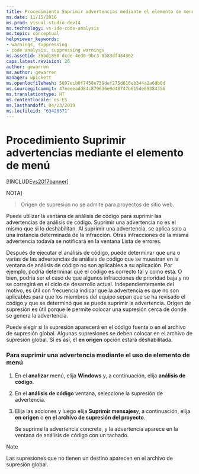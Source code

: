 ```yaml
---
title: Procedimiento Suprimir advertencias mediante el elemento de menú | Documentos de Microsoft
ms.date: 11/15/2016
ms.prod: visual-studio-dev14
ms.technology: vs-ide-code-analysis
ms.topic: conceptual
helpviewer_keywords:
- warnings, suppressing
- code analysis, suppressing warnings
ms.assetid: 36bd1850-dcde-4ed0-9bc3-0b83df434362
caps.latest.revision: 26
author: gewarren
ms.author: gewarren
manager: wpickett
ms.openlocfilehash: 5097ecb0f7458e739def275d616eb344a2a6db0d
ms.sourcegitcommit: 47eeeeadd84c879636e9d48747b615de69384356
ms.translationtype: HT
ms.contentlocale: es-ES
ms.lasthandoff: 04/23/2019
ms.locfileid: "63426571"
---
```

# <a name="how-to-suppress-warnings-by-using-the-menu-item"></a>Procedimiento Suprimir advertencias mediante el elemento de menú
[!INCLUDE[vs2017banner](../includes/vs2017banner.md)]

NOTA]
> Origen de supresión no se admite para proyectos de sitio web.  
  
 Puede utilizar la ventana de análisis de código para suprimir las advertencias de análisis de código. Suprimir una advertencia no es el mismo que si lo deshabilitan. Al suprimir una advertencia, se aplica solo a una instancia determinada de la infracción. Otras infracciones de la misma advertencia todavía se notificará en la ventana Lista de errores.  
  
 Después de ejecutar el análisis de código, puede determinar que una o varias de las advertencias de análisis de código que se muestran en la ventana de análisis de código no son aplicables a su aplicación. Por ejemplo, podría determinar que el código es correcto tal y como está. O bien, podría ser el caso de que algunos infracciones de prioridad baja y no se corregirá en el ciclo de desarrollo actual. Independientemente del motivo, es útil con frecuencia indicar que la advertencia es que no son aplicables para que los miembros del equipo sepan que se ha revisado el código y que se determinó que se puede suprimir la advertencia. Origen de supresión es útil porque le permite colocar una supresión cerca de donde se genera la advertencia.  
  
 Puede elegir si la supresión aparecerá en el código fuente o en el archivo de supresión global. Algunas supresiones se deben colocar en el archivo de supresión global. Si es así, el **en origen** opción estará deshabilitada.  
  
### <a name="to-suppress-a-warning-by-using-menu-item"></a>Para suprimir una advertencia mediante el uso de elemento de menú  
  
1. En el **analizar** menú, elija **Windows** y, a continuación, elija **análisis de código**.  
  
2. En el **análisis de código** ventana, seleccione la supresión de advertencia.  
  
3. Elija las acciones y luego elija **Suprimir mensajes**y, a continuación, elija **en origen** o **en el archivo de supresión del proyecto**.  
  
     Se suprime la advertencia concreta, y la advertencia aparece en la ventana de análisis de código con un tachado.  
  
> [!NOTE]
> Las supresiones que no tienen un destino aparecen en el archivo de supresión global.
